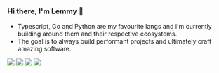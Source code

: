 ### Hi there, I'm Lemmy 👋

- Typescript, Go and Python are my favourite langs and i'm currently building around them and their respective ecosystems.
- The goal is to always build performant projects and ultimately craft amazing software.

<span align="left" width="47%">

![](https://raw.githubusercontent.com/LemmyMwaura/github-stats/master/generated/overview.svg#gh-dark-mode-only)
![](https://raw.githubusercontent.com/LemmyMwaura/github-stats/master/generated/overview.svg#gh-light-mode-only)
![](https://raw.githubusercontent.com/LemmyMwaura/github-stats/master/generated/languages.svg#gh-dark-mode-only)
![](https://raw.githubusercontent.com/LemmyMwaura/github-stats/master/generated/languages.svg#gh-light-mode-only)

</span>

[website]: https://lemmymwaura.netlify.app/
[twitter]: https://twitter.com/lemmymwaura8/
[linkedin]: https://www.linkedin.com/in/lemmymwaura/
[codepen]: https://codepen.io/lemmymwaura
[codewars]: https://www.codewars.com/users/LemmyMwaura
[cssbattle]: https://cssbattle.dev/player/lemmy
[discord]: https://www.codewars.com/users/LemmyMwaura
[gmail]: https://www.lemmymwauracodes@gmail.com
